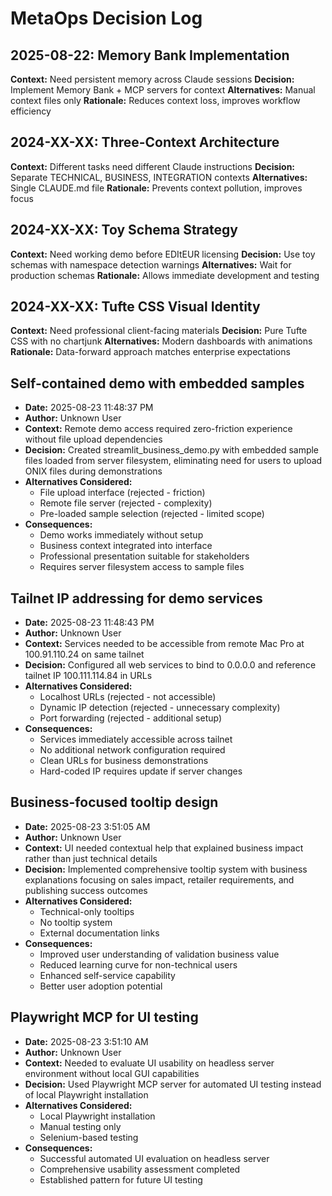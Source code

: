 # MetaOps Decision Log

## 2025-08-22: Memory Bank Implementation
**Context:** Need persistent memory across Claude sessions
**Decision:** Implement Memory Bank + MCP servers for context
**Alternatives:** Manual context files only
**Rationale:** Reduces context loss, improves workflow efficiency

## 2024-XX-XX: Three-Context Architecture
**Context:** Different tasks need different Claude instructions
**Decision:** Separate TECHNICAL, BUSINESS, INTEGRATION contexts
**Alternatives:** Single CLAUDE.md file
**Rationale:** Prevents context pollution, improves focus

## 2024-XX-XX: Toy Schema Strategy
**Context:** Need working demo before EDItEUR licensing
**Decision:** Use toy schemas with namespace detection warnings
**Alternatives:** Wait for production schemas
**Rationale:** Allows immediate development and testing

## 2024-XX-XX: Tufte CSS Visual Identity
**Context:** Need professional client-facing materials
**Decision:** Pure Tufte CSS with no chartjunk
**Alternatives:** Modern dashboards with animations
**Rationale:** Data-forward approach matches enterprise expectations

## Self-contained demo with embedded samples
- **Date:** 2025-08-23 11:48:37 PM
- **Author:** Unknown User
- **Context:** Remote demo access required zero-friction experience without file upload dependencies
- **Decision:** Created streamlit_business_demo.py with embedded sample files loaded from server filesystem, eliminating need for users to upload ONIX files during demonstrations
- **Alternatives Considered:** 
  - File upload interface (rejected - friction)
  - Remote file server (rejected - complexity)
  - Pre-loaded sample selection (rejected - limited scope)
- **Consequences:** 
  - Demo works immediately without setup
  - Business context integrated into interface
  - Professional presentation suitable for stakeholders
  - Requires server filesystem access to sample files

## Tailnet IP addressing for demo services
- **Date:** 2025-08-23 11:48:43 PM
- **Author:** Unknown User
- **Context:** Services needed to be accessible from remote Mac Pro at 100.91.110.24 on same tailnet
- **Decision:** Configured all web services to bind to 0.0.0.0 and reference tailnet IP 100.111.114.84 in URLs
- **Alternatives Considered:** 
  - Localhost URLs (rejected - not accessible)
  - Dynamic IP detection (rejected - unnecessary complexity)
  - Port forwarding (rejected - additional setup)
- **Consequences:** 
  - Services immediately accessible across tailnet
  - No additional network configuration required
  - Clean URLs for business demonstrations
  - Hard-coded IP requires update if server changes

## Business-focused tooltip design
- **Date:** 2025-08-23 3:51:05 AM
- **Author:** Unknown User
- **Context:** UI needed contextual help that explained business impact rather than just technical details
- **Decision:** Implemented comprehensive tooltip system with business explanations focusing on sales impact, retailer requirements, and publishing success outcomes
- **Alternatives Considered:** 
  - Technical-only tooltips
  - No tooltip system
  - External documentation links
- **Consequences:** 
  - Improved user understanding of validation business value
  - Reduced learning curve for non-technical users
  - Enhanced self-service capability
  - Better user adoption potential

## Playwright MCP for UI testing
- **Date:** 2025-08-23 3:51:10 AM
- **Author:** Unknown User
- **Context:** Needed to evaluate UI usability on headless server environment without local GUI capabilities
- **Decision:** Used Playwright MCP server for automated UI testing instead of local Playwright installation
- **Alternatives Considered:** 
  - Local Playwright installation
  - Manual testing only
  - Selenium-based testing
- **Consequences:** 
  - Successful automated UI evaluation on headless server
  - Comprehensive usability assessment completed
  - Established pattern for future UI testing
